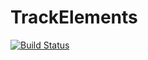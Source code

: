 # TrackElements

[![Build Status](https://github.com/ThanDerJoren/TrackElements.jl/actions/workflows/CI.yml/badge.svg?branch=master)](https://github.com/ThanDerJoren/TrackElements.jl/actions/workflows/CI.yml?query=branch%3Amaster)
